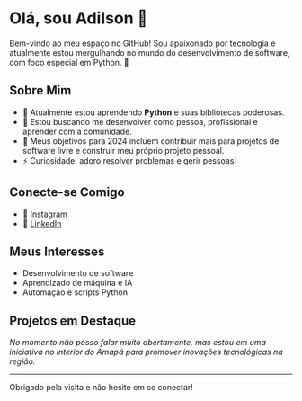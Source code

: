 # Olá, sou Adilson 👋

Bem-vindo ao meu espaço no GitHub! Sou apaixonado por tecnologia e atualmente estou mergulhando no mundo do desenvolvimento de software, com foco especial em Python. 🐍

## Sobre Mim
- 🌱 Atualmente estou aprendendo **Python** e suas bibliotecas poderosas.
- 👯 Estou buscando me desenvolver como pessoa, profissional e aprender com a comunidade.
- 🥅 Meus objetivos para 2024 incluem contribuir mais para projetos de software livre e construir meu próprio projeto pessoal.
- ⚡ Curiosidade: adoro resolver problemas e gerir pessoas!

## Conecte-se Comigo
- 📸 [Instagram](https://www.instagram.com/adil.jr___/)
- 💼 [LinkedIn](https://www.linkedin.com/in/adil-jr/)

## Meus Interesses
- Desenvolvimento de software
- Aprendizado de máquina e IA
- Automação e scripts Python

## Projetos em Destaque
*No momento não posso falar muito abertamente, mas estou em uma iniciativa no interior do Amapá para promover inovações tecnológicas na região.*

---

Obrigado pela visita e não hesite em se conectar!
